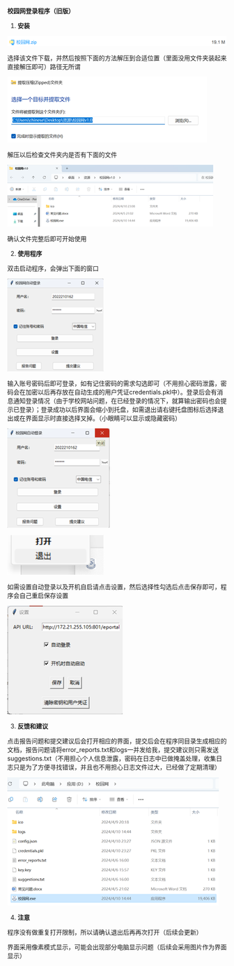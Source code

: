 ﻿**校园网登录程序（旧版）**

1. **安装**
   
![image](https://github.com/zylyes/Campus-Network/blob/main/images/%E5%9B%BE%E7%89%871.png)

选择该文件下载，并然后按照下面的方法解压到合适位置（里面没用文件夹装起来直接解压即可）路径无所谓

![image](https://github.com/zylyes/Campus-Network/blob/main/images/%E5%9B%BE%E7%89%872.png)

解压以后检查文件夹内是否有下面的文件

![image](https://github.com/zylyes/Campus-Network/blob/main/images/%E5%9B%BE%E7%89%873.png)

确认文件完整后即可开始使用

2. **使用程序**

双击启动程序，会弹出下面的窗口

![image](https://github.com/zylyes/Campus-Network/blob/main/images/%E5%9B%BE%E7%89%874.png)

输入账号密码后即可登录，如有记住密码的需求勾选即可（不用担心密码泄露，密码会在加密以后再存放在自动生成的用户凭证credentials.pkl中）。登录后会有消息通知登录情况（由于学校网站问题，在已经登录的情况下，就算输出密码也会提示已登录）；登录成功以后界面会缩小到托盘，如需退出请右键托盘图标后选择退出或在界面显示时直接选择叉掉。（小眼睛可以显示或隐藏密码）

![image](https://github.com/zylyes/Campus-Network/blob/main/images/%E5%9B%BE%E7%89%875.png)

![image](https://github.com/zylyes/Campus-Network/blob/main/images/%E5%9B%BE%E7%89%876.png)

如需设置自动登录以及开机自启请点击设置，然后选择性勾选后点击保存即可，程序会自己重启保存设置

![image](https://github.com/zylyes/Campus-Network/blob/main/images/%E5%9B%BE%E7%89%877.png)

3. **反馈和建议**

点击报告问题和提交建议后会打开相应的界面，提交后会在程序同目录生成相应的文档，报告问题请将error_reports.txt和logs一并发给我，提交建议则只需发送suggestions.txt（不用担心个人信息泄露，密码在日志中已做掩盖处理，收集日志只是为了方便寻找错误，并且也不用担心日志文件过大，已经做了定期清理）

![image](https://github.com/zylyes/Campus-Network/blob/main/images/%E5%9B%BE%E7%89%878.png)

4. **注意**

程序没有做重复打开限制，所以请确认退出后再再次打开（后续会更新）

界面采用像素模式显示，可能会出现部分电脑显示问题（后续会采用图片作为界面显示）
